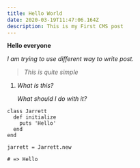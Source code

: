 ```yaml
---
title: Hello World
date: 2020-03-19T11:47:06.164Z
description: This is my First CMS post
---
```

**Hello everyone**

*I am trying to use different way to write post.*



> *This is quite simple*

1. *What is this?*

   *What should I do with it?*



```
class Jarrett
  def initialize
    puts 'Hello'
  end
end

jarrett = Jarrett.new

# => Hello
```